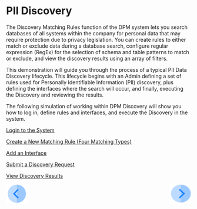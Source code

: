 # PII Discovery

The Discovery Matching Rules function of the DPM system lets you search databases of all systems within the company for personal data that may require protection due to privacy legislation. You can create rules to either match or exclude data during a database search, configure regular expression (RegEx) for the selection of schema and table patterns to match or exclude, and view the discovery results using an array of filters.

This demonstration will guide you through the process of a typical PII Data Discovery lifecycle. This lifecycle begins with an Admin defining a set of rules used for Personally Identifiable Information (PII) discovery, plus defining the interfaces where the search will occur, and finally, executing the Discovery and reviewing the results. 

The following simulation of working within DPM Discovery will show you how to log in, define rules and interfaces, and execute the Discovery in the system.

[Login to the System](03_02_Discovery_Login.md)

[Create a New Matching Rule (Four Matching Types)](03_03_01_Discovery_NewMatchingRule_Landing.md)

[Add an Interface](04_Discovery_AddInterface.md)

[Submit a Discovery Request](05_Discovery_SubmitDiscoveryRequest.md)

[View Discovery Results](06_Discovery_ViewResults.md)



[![Previous](../images/Previous.png)](../README.md#data-subject-requests)[<img align="right" width="60" height="54" src="../images/Next.png">](03_02_Discovery_Login.md)
